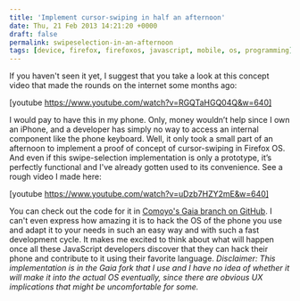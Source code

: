 ```yaml
---
title: 'Implement cursor-swiping in half an afternoon'
date: Thu, 21 Feb 2013 14:21:20 +0000
draft: false
permalink: swipeselection-in-an-afternoon
tags: [device, firefox, firefoxos, javascript, mobile, os, programming]
---
```


If you haven't seen it yet, I suggest that you take a look at this concept video that made the rounds on the internet some months ago:

[youtube https://www.youtube.com/watch?v=RGQTaHGQ04Q&w=640]

I would pay to have this in my phone. Only, money wouldn’t help since I own an iPhone, and a developer has simply no way to access an internal component like the phone keyboard. Well, it only took a small part of an afternoon to implement a proof of concept of cursor-swiping in Firefox OS. And even if this swipe-selection implementation is only a prototype, it’s perfectly functional and I've already gotten used to its convenience. See a rough video I made here:

[youtube https://www.youtube.com/watch?v=uDzb7HZY2mE&w=640]

You can check out the code for it in [Comoyo's Gaia branch on GitHub](https://github.com/comoyo/gaia/compare/master...swipe_selection). I can't even express how amazing it is to hack the OS of the phone you use and adapt it to your needs in such an easy way and with such a fast development cycle. It makes me excited to think about what will happen once all these JavaScript developers discover that they can hack their phone and contribute to it using their favorite language. _Disclaimer: This implementation is in the Gaia fork that I use and I have no idea of whether it will make it into the actual OS eventually, since there are obvious UX implications that might be uncomfortable for some._